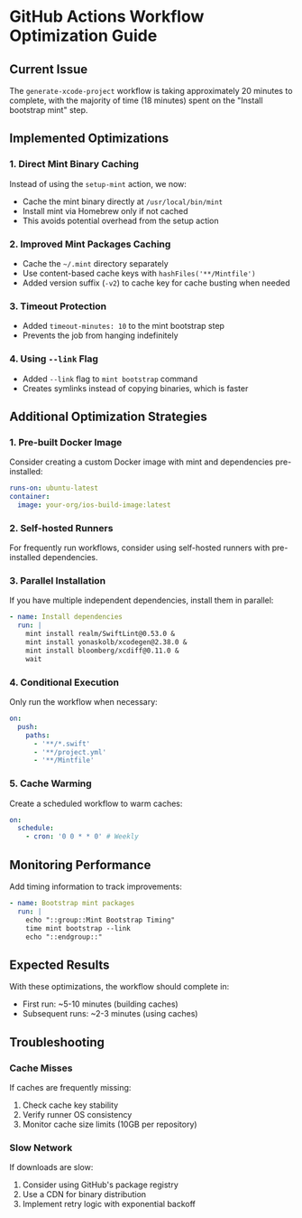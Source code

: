 # GitHub Actions Workflow Optimization Guide

## Current Issue
The `generate-xcode-project` workflow is taking approximately 20 minutes to complete, with the majority of time (18 minutes) spent on the "Install bootstrap mint" step.

## Implemented Optimizations

### 1. Direct Mint Binary Caching
Instead of using the `setup-mint` action, we now:
- Cache the mint binary directly at `/usr/local/bin/mint`
- Install mint via Homebrew only if not cached
- This avoids potential overhead from the setup action

### 2. Improved Mint Packages Caching
- Cache the `~/.mint` directory separately
- Use content-based cache keys with `hashFiles('**/Mintfile')`
- Added version suffix (`-v2`) to cache key for cache busting when needed

### 3. Timeout Protection
- Added `timeout-minutes: 10` to the mint bootstrap step
- Prevents the job from hanging indefinitely

### 4. Using `--link` Flag
- Added `--link` flag to `mint bootstrap` command
- Creates symlinks instead of copying binaries, which is faster

## Additional Optimization Strategies

### 1. Pre-built Docker Image
Consider creating a custom Docker image with mint and dependencies pre-installed:
```yaml
runs-on: ubuntu-latest
container:
  image: your-org/ios-build-image:latest
```

### 2. Self-hosted Runners
For frequently run workflows, consider using self-hosted runners with pre-installed dependencies.

### 3. Parallel Installation
If you have multiple independent dependencies, install them in parallel:
```yaml
- name: Install dependencies
  run: |
    mint install realm/SwiftLint@0.53.0 &
    mint install yonaskolb/xcodegen@2.38.0 &
    mint install bloomberg/xcdiff@0.11.0 &
    wait
```

### 4. Conditional Execution
Only run the workflow when necessary:
```yaml
on:
  push:
    paths:
      - '**/*.swift'
      - '**/project.yml'
      - '**/Mintfile'
```

### 5. Cache Warming
Create a scheduled workflow to warm caches:
```yaml
on:
  schedule:
    - cron: '0 0 * * 0' # Weekly
```

## Monitoring Performance

Add timing information to track improvements:
```yaml
- name: Bootstrap mint packages
  run: |
    echo "::group::Mint Bootstrap Timing"
    time mint bootstrap --link
    echo "::endgroup::"
```

## Expected Results
With these optimizations, the workflow should complete in:
- First run: ~5-10 minutes (building caches)
- Subsequent runs: ~2-3 minutes (using caches)

## Troubleshooting

### Cache Misses
If caches are frequently missing:
1. Check cache key stability
2. Verify runner OS consistency
3. Monitor cache size limits (10GB per repository)

### Slow Network
If downloads are slow:
1. Consider using GitHub's package registry
2. Use a CDN for binary distribution
3. Implement retry logic with exponential backoff 